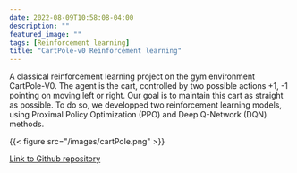 ```yaml
---
date: 2022-08-09T10:58:08-04:00
description: ""
featured_image: ""
tags: [Reinforcement learning]
title: "CartPole-v0 Reinforcement learning"
---
```


A classical reinforcement learning project on the gym environment CartPole-V0. The agent is the cart, controlled by two possible actions +1, -1 pointing on moving left or right. Our goal is to maintain this cart as straight as possible. To do so, we developped two reinforcement learning models, using Proximal Policy Optimization (PPO) and Deep Q-Network (DQN) methods. 


{{< figure src="/images/cartPole.png"  >}}

[Link to Github repository](https://github.com/corentinlger/CartPole-v0-RL)
